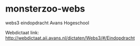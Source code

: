 # monsterzoo-webs
webs3 eindopdracht Avans Hogeschool


Webdictaat link: 
http://webdictaat.aii.avans.nl/dictaten/Webs3/#/Eindopdracht

